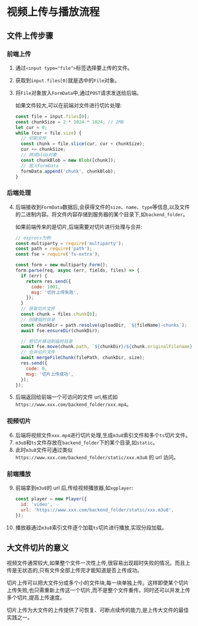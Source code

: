 # 视频上传与播放流程

## 文件上传步骤

### 前端上传

1. 通过`<input type="file">`标签选择要上传的文件。
2. 获取到`input.files[0]`就是选中的`File`对象。
3. 将`File`对象放入`FormData`中,通过`POST`请求发送给后端。

   如果文件较大,可以在前端对文件进行切片处理:

   ```javascript
   const file = input.files[0];
   const chunkSize = 2 * 1024 * 1024; // 2MB
   let cur = 0;
   while (cur < file.size) {
     // 切割文件
     const chunk = file.slice(cur, cur + chunkSize);
     cur += chunkSize;
     // 转成blob对象
     const chunkBlob = new Blob([chunk]);
     // 放入FormData
     formData.append('chunk', chunkBlob);
   }
   ```

### 后端处理

4. 后端接收到`FormData`数据后,会获得文件的`size`、`name`、`type`等信息,以及文件的二进制内容。将文件内容存储到服务器的某个目录下,如`backend_folder`。

   如果前端传来的是切片,后端需要对切片进行处理与合并:

   ```javascript
   // express为例
   const multiparty = require('multiparty');
   const path = require('path');
   const fse = require('fs-extra');

   const form = new multiparty.Form();
   form.parse(req, async (err, fields, files) => {
     if (err) {
       return res.send({
         code: 1001,
         msg: '切片上传失败',
       });
     }
     // 获取切片文件
     const chunk = files.chunk[0];
     // 创建临时目录
     const chunkDir = path.resolve(uploadDir, `${fileName}-chunks`);
     await fse.ensureDir(chunkDir);

     // 把切片移动到临时目录
     await fse.move(chunk.path, `${chunkDir}/${chunk.originalFilename}`);
     // 合并切片文件
     await mergeFileChunk(filePath, chunkDir, size);
     res.send({
       code: 0,
       msg: '切片上传成功',
     });
   });
   ```

5. 后端返回给前端一个可访问的文件 url,格式如`https://www.xxx.com/backend_folder/xxx.mp4`。

### 视频切片

6. 后端将视频文件`xxx.mp4`进行切片处理,生成`m3u8`索引文件和多个`ts`切片文件。
7. `m3u8`和`ts`文件存放在`backend_folder`下的某个目录,如`static`。
8. 此时`m3u8`文件可通过类似`https://www.xxx.com/backend_folder/static/xxx.m3u8` 的 url 访问。

### 前端播放

9. 前端拿到`m3u8`的 url 后,传给视频播放器,如`xgplayer`:
   ```javascript
   const player = new Player({
     id: 'video',
     url: 'https://www.xxx.com/backend_folder/static/xxx.m3u8',
   });
   ```
10. 播放器通过`m3u8`索引文件逐个加载`ts`切片进行播放,实现分段加载。

## 大文件切片的意义

视频文件通常较大,如果整个文件一次性上传,很容易出现超时失败的情况。而且上传是无状态的,只有文件全部上传完才能知道是否上传成功。

切片上传可以把大文件分成多个小的文件块,每一块单独上传。这样即使某个切片上传失败,也只需重新上传这一个切片,而不是整个文件重传。同时还可以并发上传多个切片,提高上传速度。

切片上传为大文件的上传提供了可恢复、可断点续传的能力,是上传大文件的最佳实践之一。
